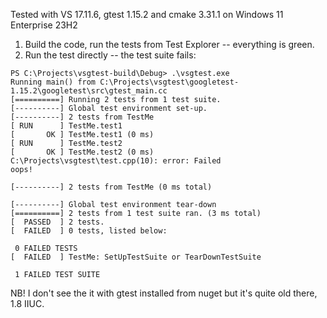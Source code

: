 Tested with VS 17.11.6, gtest 1.15.2 and cmake 3.31.1 on Windows 11 Enterprise 23H2

1. Build the code, run the tests from Test Explorer -- everything is green.
2. Run the test directly -- the test suite fails:
```
PS C:\Projects\vsgtest-build\Debug> .\vsgtest.exe
Running main() from C:\Projects\vsgtest\googletest-1.15.2\googletest\src\gtest_main.cc
[==========] Running 2 tests from 1 test suite.
[----------] Global test environment set-up.
[----------] 2 tests from TestMe
[ RUN      ] TestMe.test1
[       OK ] TestMe.test1 (0 ms)
[ RUN      ] TestMe.test2
[       OK ] TestMe.test2 (0 ms)
C:\Projects\vsgtest\test.cpp(10): error: Failed
oops!

[----------] 2 tests from TestMe (0 ms total)

[----------] Global test environment tear-down
[==========] 2 tests from 1 test suite ran. (3 ms total)
[  PASSED  ] 2 tests.
[  FAILED  ] 0 tests, listed below:

 0 FAILED TESTS
[  FAILED  ] TestMe: SetUpTestSuite or TearDownTestSuite

 1 FAILED TEST SUITE
```
NB! I don't see the it with gtest installed from nuget but it's quite old there, 1.8 IIUC.

